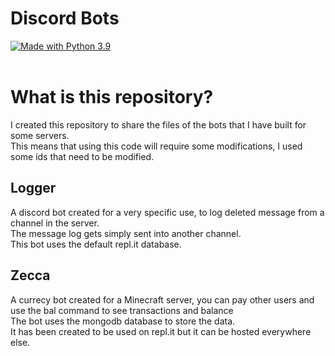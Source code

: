 # Discord Bots

<div>
    <a href="https://www.python.org/downloads/">
        <img src="https://img.shields.io/badge/Made%20With-Python%203.9-blue.svg?style=for-the-badge&logo=Python" alt="Made with Python 3.9">
    </a>
    <br>
    <br>
</div>

# What is this repository?

I created this repository to share the files of the bots that I have built for some servers.\
This means that using this code will require some modifications, I used some ids that need to be modified.

## Logger

A discord bot created for a very specific use, to log deleted message from a channel in the server.\
The message log gets simply sent into another channel.\
This bot uses the default repl.it database.

## Zecca

A currecy bot created for a Minecraft server, you can pay other users and use the bal command to see transactions and balance\
The bot uses the mongodb database to store the data.\
It has been created to be used on repl.it but it can be hosted everywhere else.
